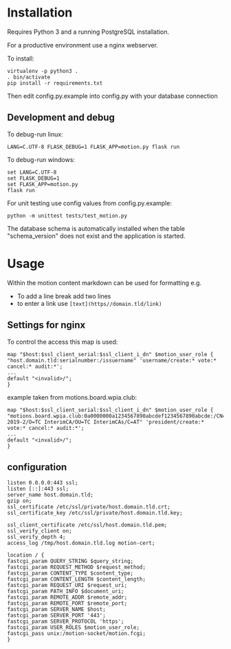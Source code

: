 # Installation
Requires Python 3 and a running PostgreSQL installation.

For a productive environment use a nginx webserver.

To install:
```
virtualenv -p python3 .
. bin/activate
pip install -r requirements.txt
```
Then edit config.py.example into config.py with your database connection

## Development and debug

To debug-run linux:
```
LANG=C.UTF-8 FLASK_DEBUG=1 FLASK_APP=motion.py flask run
```

To debug-run windows:
```
set LANG=C.UTF-8
set FLASK_DEBUG=1
set FLASK_APP=motion.py
flask run
```

For unit testing use config values from config.py.example:
```
python -m unittest tests/test_motion.py
```

The database schema is automatically installed when the table "schema_version" does not exist and the application is started.

# Usage

Within the motion content markdown can be used for formatting e.g. 
* To add a line break add two lines
* to enter a link use `[text](https//domain.tld/link)`

## Settings for nginx

To control the access this map is used:

```
map "$host:$ssl_client_serial:$ssl_client_i_dn" $motion_user_role {
"host.domain.tld:serialnumber:/issuername" 'username/create:* vote:* cancel:* audit:*';
...
default "<invalid>/";
}
```

example taken from motions.board.wpia.club:
```
map "$host:$ssl_client_serial:$ssl_client_i_dn" $motion_user_role {
"motions.board.wpia.club:0a0000000a1234567890abcdef1234567890abcde:/CN=Orga 2019-2/O=TC InterimCA/OU=TC InterimCAs/C=AT" 'president/create:* vote:* cancel:* audit:*';
...
default "<invalid>/";
}
```


## configuration
```
listen 0.0.0.0:443 ssl;
listen [::]:443 ssl;
server_name host.domain.tld;
gzip on;
ssl_certificate /etc/ssl/private/host.domain.tld.crt;
ssl_certificate_key /etc/ssl/private/host.domain.tld.key;

ssl_client_certificate /etc/ssl/host.domain.tld.pem;
ssl_verify_client on;
ssl_verify_depth 4;
access_log /tmp/host.domain.tld.log motion-cert;

location / {
fastcgi_param QUERY_STRING $query_string;
fastcgi_param REQUEST_METHOD $request_method;
fastcgi_param CONTENT_TYPE $content_type;
fastcgi_param CONTENT_LENGTH $content_length;
fastcgi_param REQUEST_URI $request_uri;
fastcgi_param PATH_INFO $document_uri;
fastcgi_param REMOTE_ADDR $remote_addr;
fastcgi_param REMOTE_PORT $remote_port;
fastcgi_param SERVER_NAME $host;
fastcgi_param SERVER_PORT '443';
fastcgi_param SERVER_PROTOCOL 'https';
fastcgi_param USER_ROLES $motion_user_role;
fastcgi_pass unix:/motion-socket/motion.fcgi;
}
```
